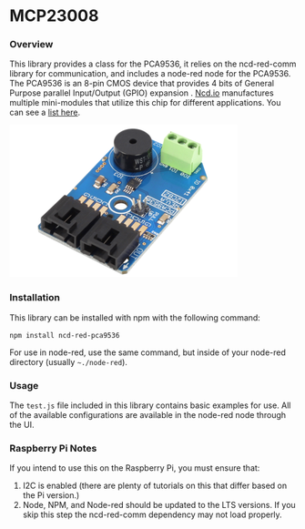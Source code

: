 # MCP23008

### Overview

This library provides a class for the PCA9536, it relies on the ncd-red-comm library for communication, and includes a node-red node for the PCA9536. The PCA9536 is an 8-pin CMOS device that provides 4 bits of General Purpose parallel
Input/Output (GPIO) expansion . [Ncd.io](https://ncd.io) manufactures multiple mini-modules that utilize this chip for different applications. You can see a [list here](https://store.ncd.io/?post_type=product&fwp_chip_name=pca9536).

[![PCA9536](./PCA9536.png)](https://store.ncd.io/?post_type=product&fwp_chip_name=pca9536)

### Installation

This library can be installed with npm with the following command:

```
npm install ncd-red-pca9536
```

For use in node-red, use the same command, but inside of your node-red directory (usually `~./node-red`).

### Usage

The `test.js` file included in this library contains basic examples for use.  All of the available configurations are available in the node-red node through the UI.

### Raspberry Pi Notes

If you intend to use this on the Raspberry Pi, you must ensure that:
1. I2C is enabled (there are plenty of tutorials on this that differ based on the Pi version.)
2. Node, NPM, and Node-red should be updated to the LTS versions. If you skip this step the ncd-red-comm dependency may not load properly.
